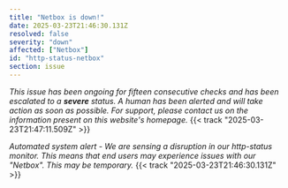 ```yaml
---
title: "Netbox is down!"
date: 2025-03-23T21:46:30.131Z
resolved: false
severity: "down"
affected: ["Netbox"]
id: "http-status-netbox"
section: issue
---
```


*This issue has been ongoing for fifteen consecutive checks and has been escalated to a **severe** status. A human has been alerted and will take action as soon as possible. For support, please contact us on the information present on this website's homepage.* {{< track "2025-03-23T21:47:11.509Z" >}}

**Automated system alert* - We are sensing a disruption in our http-status monitor. This means that end users may experience issues with our "Netbox". This may be temporary.* {{< track "2025-03-23T21:46:30.131Z" >}}
